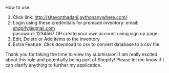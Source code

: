 How to use:

1. Click link: http://shavonthadani.pythonanywhere.com/
2. Login using these credentials for premade inventory: 
email: shopify@gmail.com  
password: 1234567 
OR create your own account using sign up page:
3. Edit, Delete or Add items to the inventory
4. Extra Feature: Click download to csv to convert database to a csv file

Thank you for taking the time to view my submission! I am really excited about this role and potentially being part of Shopify!
Please let me know if I can clarify anything to further my application.


